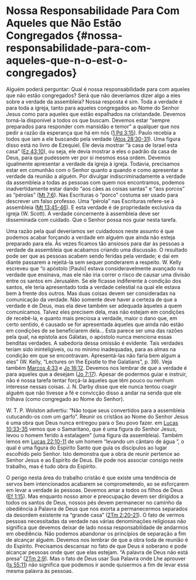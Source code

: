 # Nossa Responsabilidade Para Com Aqueles que Não Estão Congregados {#nossa-responsabilidade-para-com-aqueles-que-n-o-est-o-congregados}

Alguém poderá perguntar: Qual é nossa responsabilidade para com aqueles que não estão congregados? Será que não deveríamos dizer algo a eles sobre a verdade da assembleia? Nossa resposta é sim. Toda a verdade é para toda a igreja, tanto para aqueles congregados ao Nome do Senhor Jesus como para aqueles que estão espalhados na cristandade. Devemos torná-la disponível a todos os que buscam. Devemos estar “sempre preparados para responder com mansidão e temor” a qualquer que nos pedir a razão da esperança que há em nós ([1 Pd 3:15](http://bibliaonline.com.br/acf/1pe/3/15)). Paulo recebia a todos que iam a ele buscando pela verdade ([Atos 28:30-31](http://bibliaonline.com.br/acf/atos/28/30-31)). Uma figura disso está no livro de Ezequiel. Ele devia mostrar “à casa de Israel esta casa” ([Ez 43:10](http://bibliaonline.com.br/acf/ez/43/10)), ou seja, ele devia mostrar a eles o padrão da casa de Deus, para que pudessem ver por si mesmos essa ordem. Devemos igualmente apresentar a verdade da igreja à igreja. Todavia, precisamos estar em comunhão com o Senhor quanto a quando e como apresentar a verdade da reunião a alguém. Por divulgar indiscriminadamente a verdade da assembleia a todas as pessoas com quem nos encontramos, podemos inadvertidamente estar dando “aos cães as coisas santas” e “aos porcos” as “pérolas” ([Mt 7:6](http://bibliaonline.com.br/acf/mt/7/6)). Nas Escrituras o “porco” costuma ser usado para descrever um falso professo. Uma “pérola” nas Escrituras refere-se à assembleia ([Mt 13:45-46](http://bibliaonline.com.br/acf/mt/13/45-46)). E esta verdade é de propriedade exclusiva da igreja (W. Scott). A verdade concernente à assembleia deve ser disseminada com cuidado. Que o Senhor possa nos guiar nesta tarefa.

Uma razão pela qual deveríamos ser cuidadosos neste assunto é que podemos acabar forçando a verdade em alguém que ainda não esteja preparado para ela. Às vezes ficamos tão ansiosos para dar às pessoas a verdade da assembleia que acabamos criando uma discussão. O resultado pode ser que as pessoas acabem sendo feridas pela verdade; e daí em diante passarem a rejeitá-la sem sequer ponderarem a respeito. W. Kelly escreveu que “o apóstolo [Paulo] estava consideravelmente avançado na verdade que ensinava, mas ele não iria correr o risco de causar uma divisão entre os santos em Jerusalém. Se ele ficasse indiferente à condição dos santos, ele teria apresentado toda a verdade celestial na qual ele estava bem à frente dos outros. Mas duas coisas devem ser consideradas na comunicação da verdade. Não somente deve haver a certeza de que a verdade é de Deus, mas ela deve também ser adequada àqueles a quem comunicamos. Talvez eles precisem dela, mas não estejam em condições de recebê-la, e quanto mais preciosa a verdade, maior o dano que, em certo sentido, é causado se for apresentada àqueles que ainda não estão em condições de se beneficiarem dela... Esta parece ser uma das razões pela qual, na epístola aos Gálatas, o apóstolo nunca menciona essas benditas verdades. A sabedoria dessa omissão é evidente. Tais verdades teriam sido ininteligíveis, ou no mínimo inadequadas, para as almas na condição em que se encontravam. Apresentá-las não faria bem algum a eles” (W. Kelly, “Lectures on the Epistle to the Galatians”, p. 39). Veja também [Marcos 4:33](http://bibliaonline.com.br/acf/mc/4/33) e [Jo 16:12](http://bibliaonline.com.br/acf/jo/16/12). Devemos nos lembrar de que a verdade é para aqueles que a desejam ([Jo 7:17](http://bibliaonline.com.br/acf/jo/7/17)). Apesar de podermos guiar e instruir, não é nossa tarefa tentar forçá-la àqueles que têm pouco ou nenhum interesse nessas coisas. J. N. Darby disse que ele nunca tentou coagir alguém que não tivesse a fé e convicção disso a andar na senda que ele trilhava (como congregado ao Nome do Senhor).

W. T. P. Wolston advertiu: “Não toque seus convertidos para a assembleia cutucando-os com um garfo”. Reunir os cristãos ao Nome do Senhor Jesus é uma obra que Deus nunca entregou para o Seu povo fazer. em [Lucas 10:33-35](http://bibliaonline.com.br/acf/lc/10/33-35) vemos que o Samaritano, que é uma figura do Senhor Jesus, levou o homem ferido à estalagem” (uma figura da assembleia). Também lemos em [Lucas 22:10-11](http://bibliaonline.com.br/acf/lc/22/10-11) de um homem “levando um cântaro de água ”, o qual é uma figura do Espírito Santo que guia os discípulos ao lugar escolhido pelo Senhor. Isto demonstra que a obra de reunir pertence ao Senhor Jesus e ao Espírito de Deus. Ele pode nos associar consigo neste trabalho, mas é tudo obra do Espírito.

O perigo nesta área do trabalho cristão é que existe uma tendência de servos bem intencionados acabarem se comprometendo, ao se esforçarem em levar a verdade às pessoas. Devemos amar a todos os filhos de Deus ([Ef 1:15](http://bibliaonline.com.br/acf/ef/1/15)). Mas enquanto nosso amor e preocupação devem ser dirigidos a todos os santos de Deus, nossos pés devem permanecer no caminho da obediência à Palavra de Deus que nos exorta a permanecermos separados da desordem existente na “grande casa” ([2Tm 2:20-21](http://bibliaonline.com.br/acf/2tm/2/20-21)). O fato de vermos pessoas necessitadas da verdade nas várias denominações religiosas não significa que devemos deixar de lado nossa responsabilidade de andarmos em obediência. Não podemos abandonar os princípios de separação a fim de alcançar alguém. Devemos nos lembrar de que a obra toda de reunião é do Espírito. Precisamos descansar no fato de que Deus é soberano e pode alcançar pessoas onde quer que elas estejam. “A palavra de Deus não está presa” ([2Tm 2:9](http://bibliaonline.com.br/acf/2tm/2/9)). Mas o fato de Deus usar Sua Palavra onde Lhe aprouver ([Is 55:11](http://bibliaonline.com.br/acf/is/55/11)) não significa que podemos ir aonde quisermos a fim de levar essa mesma palavra às pessoas.